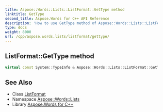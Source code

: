```yaml
---
title: Aspose::Words::Lists::ListFormat::GetType method
linktitle: GetType
second_title: Aspose.Words for C++ API Reference
description: 'How to use GetType method of Aspose::Words::Lists::ListFormat class in C++.'
type: docs
weight: 8000
url: /cpp/aspose.words.lists/listformat/gettype/
---
```

## ListFormat::GetType method




```cpp
virtual const System::TypeInfo & Aspose::Words::Lists::ListFormat::GetType() const override
```

## See Also

* Class [ListFormat](../)
* Namespace [Aspose::Words::Lists](../../)
* Library [Aspose.Words for C++](../../../)
